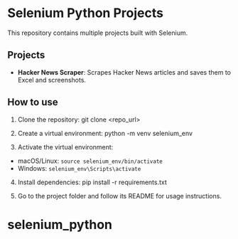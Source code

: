 # Selenium Python Projects

This repository contains multiple projects built with Selenium.

## Projects

- **Hacker News Scraper**: Scrapes Hacker News articles and saves them to Excel and screenshots.

## How to use

1. Clone the repository:
git clone <repo_url>

2. Create a virtual environment:
python -m venv selenium_env

3. Activate the virtual environment:
- macOS/Linux: `source selenium_env/bin/activate`
- Windows: `selenium_env\Scripts\activate`

4. Install dependencies:
pip install -r requirements.txt

5. Go to the project folder and follow its README for usage instructions.
# selenium_python
